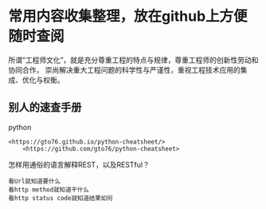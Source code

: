 # 常用内容收集整理，放在github上方便随时查阅

所谓“工程师文化”，就是充分尊重工程的特点与规律，尊重工程师的创新性劳动和协同合作，
崇尚解决重大工程问题的科学性与严谨性，重视工程技术应用的集成、优化与权衡。

## 别人的速查手册

python

    <https://gto76.github.io/python-cheatsheet/>
        <https://github.com/gto76/python-cheatsheet>

怎样用通俗的语言解释REST，以及RESTful？

    看Url就知道要什么
    看http method就知道干什么
    看http status code就知道结果如何
